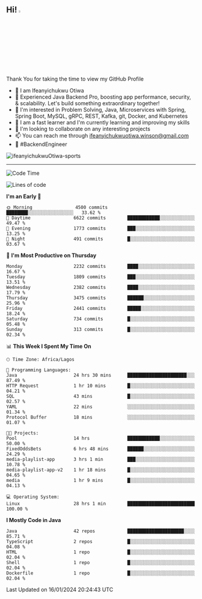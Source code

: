 <!-- BLOG-POST-LIST:START --><!-- BLOG-POST-LIST:END -->

## Hi! <img src="https://media.giphy.com/media/hvRJCLFzcasrR4ia7z/giphy.gif" width="4%"> 

Thank You for taking the time to view my GitHub Profile

- 👋 I am Ifeanyichukwu Otiwa
- 🚀 Experienced Java Backend Pro, boosting app performance, security, & scalability. Let's build something extraordinary together!
- 👀 I'm interested in Problem Solving, Java, Microservices with Spring, Spring Boot, MySQL, gRPC, REST, Kafka, git, Docker, and Kubernetes
- 🌱 I am a fast learner and I'm currently learning and improving my skills
- 💞️ I'm looking to collaborate on any interesting projects
- 📫 You can reach me through ifeanyichukwuotiwa.winson@gmail.com
- 🚀 #BackendEngineer

<p align="left" marginTop="10px"> <img src="https://komarev.com/ghpvc/?username=ifeanyichukwuOtiwa-sports&label=Profile%20views&color=0e75b6&style=for-the-badge" alt="ifeanyichukwuOtiwa-sports" /> </p>

***

<!--START_SECTION:waka-->
![Code Time](http://img.shields.io/badge/Code%20Time-2%2C124%20hrs%207%20mins-blue)

![Lines of code](https://img.shields.io/badge/From%20Hello%20World%20I%27ve%20Written-4.7%20million%20lines%20of%20code-blue)

**I'm an Early 🐤** 

```text
🌞 Morning                4500 commits        ████████░░░░░░░░░░░░░░░░░   33.62 % 
🌆 Daytime                6622 commits        ████████████░░░░░░░░░░░░░   49.47 % 
🌃 Evening                1773 commits        ███░░░░░░░░░░░░░░░░░░░░░░   13.25 % 
🌙 Night                  491 commits         █░░░░░░░░░░░░░░░░░░░░░░░░   03.67 % 
```
📅 **I'm Most Productive on Thursday** 

```text
Monday                   2232 commits        ████░░░░░░░░░░░░░░░░░░░░░   16.67 % 
Tuesday                  1809 commits        ███░░░░░░░░░░░░░░░░░░░░░░   13.51 % 
Wednesday                2382 commits        ████░░░░░░░░░░░░░░░░░░░░░   17.79 % 
Thursday                 3475 commits        ██████░░░░░░░░░░░░░░░░░░░   25.96 % 
Friday                   2441 commits        █████░░░░░░░░░░░░░░░░░░░░   18.24 % 
Saturday                 734 commits         █░░░░░░░░░░░░░░░░░░░░░░░░   05.48 % 
Sunday                   313 commits         █░░░░░░░░░░░░░░░░░░░░░░░░   02.34 % 
```


📊 **This Week I Spent My Time On** 

```text
🕑︎ Time Zone: Africa/Lagos

💬 Programming Languages: 
Java                     24 hrs 30 mins      ██████████████████████░░░   87.49 % 
HTTP Request             1 hr 10 mins        █░░░░░░░░░░░░░░░░░░░░░░░░   04.21 % 
SQL                      43 mins             █░░░░░░░░░░░░░░░░░░░░░░░░   02.57 % 
YAML                     22 mins             ░░░░░░░░░░░░░░░░░░░░░░░░░   01.34 % 
Protocol Buffer          18 mins             ░░░░░░░░░░░░░░░░░░░░░░░░░   01.07 % 

🐱‍💻 Projects: 
Pool                     14 hrs              ████████████░░░░░░░░░░░░░   50.00 % 
FixedOddsBets            6 hrs 48 mins       ██████░░░░░░░░░░░░░░░░░░░   24.29 % 
media-playlist-app       3 hrs 1 min         ███░░░░░░░░░░░░░░░░░░░░░░   10.78 % 
media-playlist-app-v2    1 hr 18 mins        █░░░░░░░░░░░░░░░░░░░░░░░░   04.65 % 
media                    1 hr 9 mins         █░░░░░░░░░░░░░░░░░░░░░░░░   04.13 % 

💻 Operating System: 
Linux                    28 hrs 1 min        █████████████████████████   100.00 % 
```

**I Mostly Code in Java** 

```text
Java                     42 repos            █████████████████████░░░░   85.71 % 
TypeScript               2 repos             █░░░░░░░░░░░░░░░░░░░░░░░░   04.08 % 
HTML                     1 repo              █░░░░░░░░░░░░░░░░░░░░░░░░   02.04 % 
Shell                    1 repo              █░░░░░░░░░░░░░░░░░░░░░░░░   02.04 % 
Dockerfile               1 repo              █░░░░░░░░░░░░░░░░░░░░░░░░   02.04 % 
```




 Last Updated on 16/01/2024 20:24:43 UTC
<!--END_SECTION:waka-->

<!--
<p align="center">
![trophy](https://github-profile-trophy.vercel.app/?username=ifeanyichukwuOtiwa-sports&theme=onedark) (https://github.com/ryo-ma/github-profile-trophy)
</p>
-->

<!---
ifeanyi-otiwa/ifeanyi-otiwa is a ✨ special ✨ repository because its `README.md` (this file) appears on your GitHub profile.
You can click the Preview link to take a look at your changes.
--->
